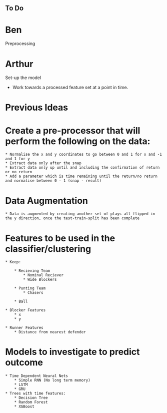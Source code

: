 ## To Do


# Ben
Preprocessing

# Arthur
Set-up the model

* Work towards a processed feature set at a point in time.


# Previous Ideas

# Create a pre-processor that will perform the following on the data:
    * Normalise the x and y coordinates to go between 0 and 1 for x and -1 and 1 for y
    * Extract data only after the snap
    * Extract data only up until and including the confirmation of return or no return
    * Add a parameter which is time remaining until the return/no return and normalise between 0 - 1 (snap - result)

# Data Augmentation
    * Data is augmented by creating another set of plays all flipped in the y direction, once the test-train-split has been complete

# Features to be used in the classifier/clustering

    * Keep:

        * Recieving Team
            * Nominal Reciever
            * Wide Blockers

        * Punting Team
            * Chasers

        * Ball

    * Blocker Features
        * x
        * y

    * Runner Features
        * Distance from nearest defender

# Models to investigate to predict outcome
    * Time Dependent Neural Nets
        * Simple RNN (No long term memory)
        * LSTM
        * GRU
    * Trees with time features:
        * Decision Tree
        * Random Forest
        * XGBoost
